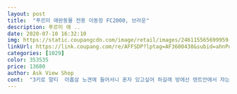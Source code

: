 ```yaml
---
layout: post 
title:  "푸르미 애완동물 전용 이동장 FC2000, 브라운" 
description: 푸르미 애 ..
date: 2020-07-10 16:32:10 
img: https://static.coupangcdn.com/image/retail/images/246115565699959-6d7f307c-7dd4-46f6-b392-f19aa97a5513.jpg 
linkUrl: https://link.coupang.com/re/AFFSDP?lptag=AF3600438&subid=ahnPublicAsk&pageKey=1648561806&itemId=2809056359&vendorItemId=3187498595&traceid=V0-113-0bce63eef023fcb8 
categories: [1029] 
color: 353535 
price: 13680 
author: Ask View Shop 
cont:  "3키로 말티  아홉살 노견에 들어서니 혼자 있고싶어 하길래 방에선 텐트안에서 자는데 거실에선 그럴 만한 공간이 없어 캔넬을 구입하게됨.<br/>진짜 혼자 있는걸 좋아했는지 ㅠㅠ 다른 애들은 질색 팔색을 하는데 말티는 들어가자마자 십초 어리둥절후 꿀잠ㅋㅋㅋ 생각보단 작지만 울 강지한텐 몸을 돌릴수 있을정도로 걍 딱 맞음.<br/><br/>5개월  2.<br/>3키로 닥스 딱 맞아요<br/>같은사이즈 두개와서 비교도 안되네요<br/>길냥이밥주기시작한지가  10여개월되어가네요.<br/>.<br/>그리고최근에 작은새끼들이랑 어느정도 성장한애가 왔는데요.<br/>.<br/>몇일사라졌다가  몇일전에 갑자기 다시 나타났는데  뒷다리가 부러지고 다리가썩어가고 있더라구요.<br/>.<br/>!수술시킬 여건이 안되어서 응급처치만 하고  매일 세척소독 약먹이면서  반복인데요.<br/>.<br/>병원에자주는 못가지만  다리상태확인하러  가려고 하니 마땅히 냥이넣고 들것이 없네요... <br/> 그래서  구매하게되었습니다  도착한 당일로 바로썼는데  좋은거 같아요<br/>다리 짧고 얇은 체격의 견종이 딱 맞으니<br/>사이즈 비교해서 쓰려고 큰거 작은거 시켰는데<br/>소형견종한테 잘 맞을것같아요<br/>전 더 클거 생각해서 다른거 사야할듯요<br/>조립 여자 혼자 5분걸렸습니다<br/>조립도 쉬웠어요<br/>진짜 가벼운 애들만 써야 할것같아요<br/>플라스틱이라 가벼우나 견고함은 적어서<br/>하루만에  하우스 하우스 하니까 바로 입력하네?ㅋ 천재?? 간식도 없이 말만 했을 뿐인데<br/>" 
---
```

